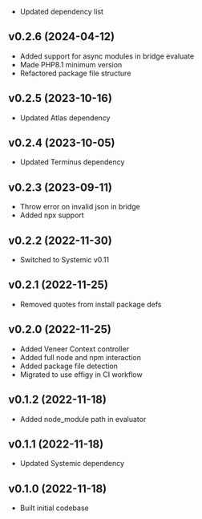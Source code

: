 * Updated dependency list

## v0.2.6 (2024-04-12)
* Added support for async modules in bridge evaluate
* Made PHP8.1 minimum version
* Refactored package file structure

## v0.2.5 (2023-10-16)
* Updated Atlas dependency

## v0.2.4 (2023-10-05)
* Updated Terminus dependency

## v0.2.3 (2023-09-11)
* Throw error on invalid json in bridge
* Added npx support

## v0.2.2 (2022-11-30)
* Switched to Systemic v0.11

## v0.2.1 (2022-11-25)
* Removed quotes from install package defs

## v0.2.0 (2022-11-25)
* Added Veneer Context controller
* Added full node and npm interaction
* Added package file detection
* Migrated to use effigy in CI workflow

## v0.1.2 (2022-11-18)
* Added node_module path in evaluator

## v0.1.1 (2022-11-18)
* Updated Systemic dependency

## v0.1.0 (2022-11-18)
* Built initial codebase
